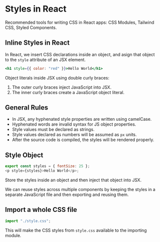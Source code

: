 # Styles in React

Recommended tools for writing CSS in React apps: CSS Modules, Tailwind CSS, Styled Components.

## Inline Styles in React

In React, we insert CSS declarations inside an object, and asign that object to the `style` attribute of an JSX element.

```jsx
<h1 style={{ color: "red" }}>Hello World</h1>
```

Object literals inside JSX using double curly braces:

1. The outer curly braces inject JavaScript into JSX.
2. The inner curly braces create a JavaScript object literal.

## General Rules

- In JSX, any hyphenated style properties are written using camelCase.
- Hyphenated words are invalid syntax for JS object properties.
- Style values must be declared as strings.
- Style values declared as numbers will be assumed as `px` units.
- After the source code is compiled, the styles will be rendered properly.

## Style Object

```js
export const styles = { fontSize: 25 };
<p style={styles}>Hello World</p>;
```

Store the styles inside an object and then inject that object into JSX.

We can reuse styles across multiple components by keeping the styles in a separate JavaScript file and then exporting and reusing them.

## Import a whole CSS file

```js
import "./style.css";
```

This will make the CSS styles from `style.css` available to the importing module.

<br>
